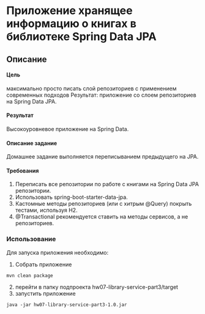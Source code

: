 # Приложение хранящее информацию о книгах в библиотеке Spring Data JPA

## Описание

#### Цель

максимально просто писать слой репозиториев с применением современных подходов
Результат: приложение со слоем репозиториев на Spring Data JPA.

#### Результат

Высокоуровневое приложение на Spring Data.

#### Описание задание

Домашнее задание выполняется переписыванием предыдущего на JPA.

#### Требования
1. Переписать все репозитории по работе с книгами на Spring Data JPA репозитории.
2. Использовать spring-boot-starter-data-jpa.
3. Кастомные методы репозиториев (или с хитрым @Query) покрыть тестами, используя H2.
4. @Transactional рекомендуется ставить на методы сервисов, а не репозиториев.


### Использование

Для запуска приложения необходимо:
1. Собрать приложение
````
mvn clean package
````
2. перейти в папку подпроекта hw07-library-service-part3/target
3. запустить приложение
````
java -jar hw07-library-service-part3-1.0.jar
````

